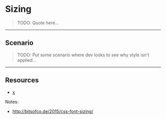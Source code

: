# Sizing
<!-- .slide: data-state="backEndBrian juniorJacob InProgress" -->

> TODO: Quote here...

------

## Scenario
<!-- .slide: data-state="backEndBrian juniorJacob InProgress" -->

> TODO: Put some scenario where dev looks to see why style isn't applied...

------

## Resources
<!-- .slide: data-state="backEndBrian juniorJacob midLevelMelissa InProgress" -->

* [x](#)

Notes:

* http://bitsofco.de/2015/css-font-sizing/
